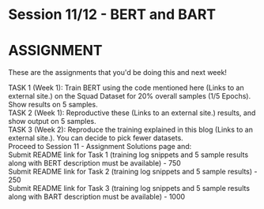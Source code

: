 # Session 11/12 - BERT and BART

# ASSIGNMENT

These are the assignments that you'd be doing this and next week!

TASK 1 (Week 1): Train BERT using the code mentioned here (Links to an external site.) on the Squad Dataset for 20% overall samples (1/5 Epochs). Show results on 5 samples.  <br>
TASK 2 (Week 1): Reproductive these (Links to an external site.) results, and show output on 5 samples. <br>
TASK 3 (Week 2): Reproduce the training explained in this blog (Links to an external site.). You can decide to pick fewer datasets. <br>
Proceed to Session 11 - Assignment Solutions page and: <br>
Submit README link for Task 1 (training log snippets and 5 sample results along with BERT description must be available) - 750 <br>
Submit README link for Task 2 (training log snippets and 5 sample results) - 250 <br>
Submit README link for Task 3 (training log snippets and 5 sample results along with BART description must be available) - 1000 <br>

 
